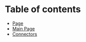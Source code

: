 # Table of contents

* [Page](README.md)
* [Main Page](main-page.md)
* [Connectors](./connectors.md)
